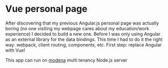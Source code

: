 # Vue personal page

After discovering that my previous Angular.js personal page was actually boring (no one visiting my webpage cares about my education/work experience) I decided to build a new one. Before I was only using Angular as an external library for the data bindings. This time I had to do it the right way: webpack, client routing, components, etc. First step: replace Angular with Vue!

This app can run on [modena](https://github.com/L3bowski/modena) multi tenancy Node.js server